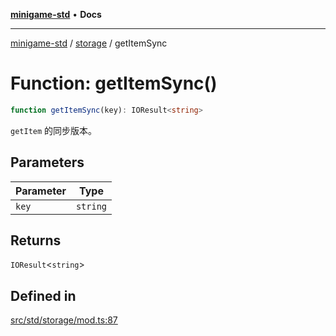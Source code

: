 [**minigame-std**](../../../README.md) • **Docs**

***

[minigame-std](../../../README.md) / [storage](../README.md) / getItemSync

# Function: getItemSync()

```ts
function getItemSync(key): IOResult<string>
```

`getItem` 的同步版本。

## Parameters

| Parameter | Type |
| ------ | ------ |
| `key` | `string` |

## Returns

`IOResult`\<`string`\>

## Defined in

[src/std/storage/mod.ts:87](https://github.com/JiangJie/minigame-std/blob/0b3f4c24a764d15c8d4cfbfab659d3f6c53dfd93/src/std/storage/mod.ts#L87)
